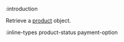 :introduction

Retrieve a [product](/types/product) object.

:inline-types product-status payment-option
